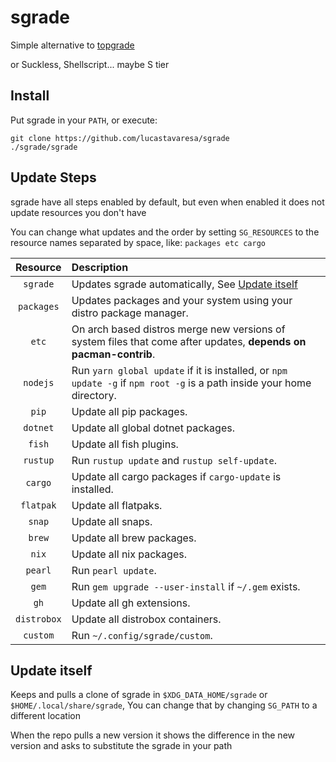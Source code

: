 # sgrade

Simple alternative to [topgrade](https://github.com/topgrade-rs/topgrade)

or Suckless, Shellscript... maybe S tier

## Install

Put sgrade in your `PATH`, or execute:

```shellscript
git clone https://github.com/lucastavaresa/sgrade
./sgrade/sgrade
```

## Update Steps

sgrade have all steps enabled by default, but even when enabled
it does not update resources you don't have

You can change what updates and the order by setting `SG_RESOURCES`
to the resource names separated by space, like: `packages etc cargo`

| Resource    | Description                                                                                                            |
|:-----------:|:-----------------------------------------------------------------------------------------------------------------------|
| `sgrade`    | Updates sgrade automatically, See [Update itself](https://github.com/LucasTavaresA/sgrade#update-itself)               |
| `packages`  | Updates packages and your system using your distro package manager.                                                    |
| `etc`       | On arch based distros merge new versions of system files that come after updates, **depends on pacman-contrib**.       |
| `nodejs`    | Run `yarn global update` if it is installed, or `npm update -g` if `npm root -g` is a path inside your home directory. |
| `pip`       | Update all pip packages.                                                                                               |
| `dotnet`    | Update all global dotnet packages.                                                                                     |
| `fish`      | Update all fish plugins.                                                                      |
| `rustup`    | Run `rustup update` and `rustup self-update`.                                                                          |
| `cargo`     | Update all cargo packages if `cargo-update` is installed.                                                              |
| `flatpak`   | Update all flatpaks.                                                                                                   |
| `snap`      | Update all snaps.                                                                                                      |
| `brew`      | Update all brew packages.                                                                                              |
| `nix`       | Update all nix packages.                                                                                               |
| `pearl`     | Run `pearl update`.                                                                                                    |
| `gem`       | Run `gem upgrade --user-install` if `~/.gem` exists.                                                                   |
| `gh`        | Update all gh extensions.                                                                                              |
| `distrobox` | Update all distrobox containers.                                                                                       |
| `custom`    | Run `~/.config/sgrade/custom`.                                                                                         |

## Update itself

Keeps and pulls a clone of sgrade in `$XDG_DATA_HOME/sgrade` or `$HOME/.local/share/sgrade`,
You can change that by changing `SG_PATH` to a different location

When the repo pulls a new version it shows the difference in the new version
and asks to substitute the sgrade in your path

